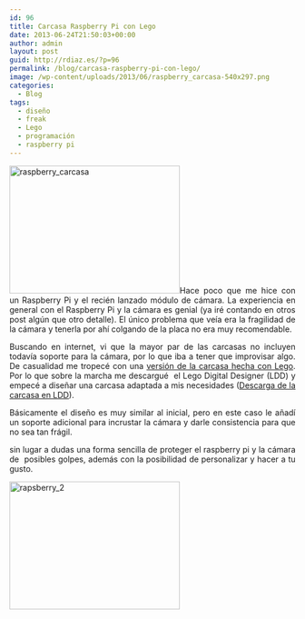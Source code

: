 ```yaml
---
id: 96
title: Carcasa Raspberry Pi con Lego
date: 2013-06-24T21:50:03+00:00
author: admin
layout: post
guid: http://rdiaz.es/?p=96
permalink: /blog/carcasa-raspberry-pi-con-lego/
image: /wp-content/uploads/2013/06/raspberry_carcasa-540x297.png
categories:
  - Blog
tags:
  - diseño
  - freak
  - Lego
  - programación
  - raspberry pi
---
```

<p style="text-align: justify;">
  <a href="https://i0.wp.com/rdiaz.es/wp-content/uploads/2013/06/raspberry_carcasa.png"><img class="alignleft size-medium wp-image-103" alt="raspberry_carcasa" src="https://i0.wp.com/rdiaz.es/wp-content/uploads/2013/06/raspberry_carcasa.png?resize=300%2C225" width="300" height="225" srcset="https://i0.wp.com/rdiaz.es/wp-content/uploads/2013/06/raspberry_carcasa.png?resize=300%2C225 300w, https://i0.wp.com/rdiaz.es/wp-content/uploads/2013/06/raspberry_carcasa.png?w=540 540w" sizes="(max-width: 300px) 100vw, 300px" data-recalc-dims="1" /></a>Hace poco que me hice con un Raspberry Pi y el recién lanzado módulo de cámara. La experiencia en general con el Raspberry Pi y la cámara es genial (ya iré contando en otros post algún que otro detalle). El único problema que veía era la fragilidad de la cámara y tenerla por ahí colgando de la placa no era muy recomendable.
</p>

<p style="text-align: justify;">
  Buscando en internet, vi que la mayor par de las carcasas no incluyen todavía soporte para la cámara, por lo que iba a tener que improvisar algo. De casualidad me tropecé con una <a href="http://www.raspberrypi.org/archives/1354" target="_blank">versión de la carcasa hecha con Lego</a>. Por lo que sobre la marcha me descargué  el Lego Digital Designer (LDD) y empecé a diseñar una carcasa adaptada a mis necesidades (<a href="http://rdiaz.es/descargas/raspberry.lxf">Descarga de la carcasa en LDD</a>).
</p>

<p style="text-align: justify;">
  Básicamente el diseño es muy similar al inicial, pero en este caso le añadí un soporte adicional para incrustar la cámara y darle consistencia para que no sea tan frágil.
</p>

<p style="text-align: justify;">
  sin lugar a dudas una forma sencilla de proteger el raspberry pi y la cámara de  posibles golpes, además con la posibilidad de personalizar y hacer a tu gusto.
</p>

<p style="text-align: justify;">
  <a href="https://i1.wp.com/rdiaz.es/wp-content/uploads/2013/06/rapsberry_2.png"><img class="aligncenter size-medium wp-image-102" alt="rapsberry_2" src="https://i1.wp.com/rdiaz.es/wp-content/uploads/2013/06/rapsberry_2.png?resize=300%2C225" width="300" height="225" srcset="https://i1.wp.com/rdiaz.es/wp-content/uploads/2013/06/rapsberry_2.png?resize=300%2C225 300w, https://i1.wp.com/rdiaz.es/wp-content/uploads/2013/06/rapsberry_2.png?w=540 540w" sizes="(max-width: 300px) 100vw, 300px" data-recalc-dims="1" /></a>
</p>